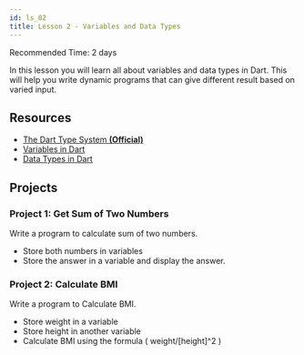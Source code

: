 ```yaml
---
id: ls_02
title: Lesson 2 - Variables and Data Types
---
```


Recommended Time: 2 days

In this lesson you will learn all about variables and data types in Dart. This will help you write dynamic programs that can give different result based on varied input.

## Resources

- [The Dart Type System **(Official)**](https://dart.dev/guides/language/type-system)
- [Variables in Dart](https://dart-tutorial.com/introduction-and-basics/variables-in-dart/)
- [Data Types in Dart](https://dart-tutorial.com/introduction-and-basics/datatypes-in-dart/)

## Projects

### Project 1: Get Sum of Two Numbers

Write a program to calculate sum of two numbers.

 - Store both numbers in variables
 - Store the answer in a variable and display the answer.

 ### Project 2: Calculate BMI

 Write a program to Calculate BMI.

 - Store weight in a variable
 - Store height in another variable
 - Calculate BMI using the formula ( weight/[height]^2 )
